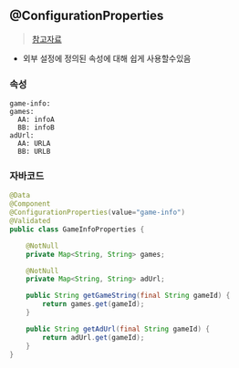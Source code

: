 ## @ConfigurationProperties
> [참고자료](https://brush-up.github.io/java/java-ConfigurationProperties/)
- 외부 설정에 정의된 속성에 대해 쉽게 사용할수있음


### 속성
```
game-info:
games:
  AA: infoA
  BB: infoB
adUrl:
  AA: URLA
  BB: URLB
```

### 자바코드
```java
@Data
@Component
@ConfigurationProperties(value="game-info")
@Validated
public class GameInfoProperties {

    @NotNull
    private Map<String, String> games;

    @NotNull
    private Map<String, String> adUrl;

    public String getGameString(final String gameId) {
        return games.get(gameId);
    }

    public String getAdUrl(final String gameId) {
        return adUrl.get(gameId);
    }
}

```
